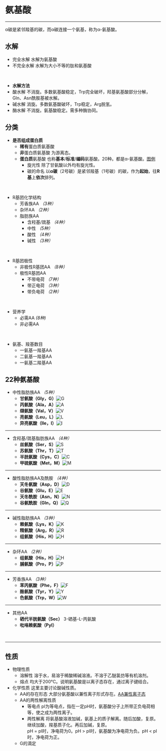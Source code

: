 # 氨基酸
***
α碳是紧邻羧基的碳，而α碳连接一个氨基，称为α-氨基酸。
## 水解
* 完全水解
  水解为氨基酸
* 不完全水解
  水解为大小不等的肽和氨基酸

<br>

* **水解方法**
* 酸水解
  不消旋。多数氨基酸稳定，Trp完全破坏，羟基氨基酸部分分解，Gln、Asn酰胺基被水解。
* 碱水解
  消旋。多数氨基酸破环，Trp稳定，Arg脱氢。
* 酶水解
  不消旋。氨基酸稳定。需多种酶协同。

## 分类
* **是否组成蛋白质**
  * **稀有**蛋白质氨基酸
  * **非**蛋白质氨基酸
  为游离态。
  * **蛋白质**氨基酸
  也称**基本**/**标准**/**编码**氨基酸。20种。都是α-氨基酸。[图例](https://test1.jsdelivr.net/gh/sakurakouji-luna/pic@main/bio/BioChemistry/AminoAcid/α-氨基酸.png) 
    * 旋光性
      除了甘氨酸以外均有旋光性。
    * 碳的命名
      以**α碳**（2号碳）是紧邻羧基（1号碳）的碳，作为**起始**，往**R基**上**依次**排列。

<br>

* R基团化学结构
  * 芳香族AA *（3种）*
  * 杂环AA *（2种）*
  * 脂肪族AA
    * 含羟基/巯基  *（4种）*
    * 中性  *（5种）*
    * 酸性  *（4种）*
    * 碱性  *（3种）*

<br>

* R基团极性
  * 非极性R基团AA *（8种）*
  * 极性R基团AA
    * 不带电荷 *（7种）*
    * 带正电荷 *（3种）*
    * 带负电荷 *（2种）*

<br>

* 营养学
  * 必需AA *(8种)*
  * 非必需AA

<br>

* 氨基、羧基数目
  * 一氨基一羧基AA
  * 二氨基一羧基AA
  * 一氨基二羧基AA

## 22种氨基酸
* 中性脂肪族AA *（5种）*
  * **甘氨酸（Gly，G）**![G](https://test1.jsdelivr.net/gh/sakurakouji-luna/pic@main/bio/BioChemistry/AminoAcid/G.png)
  * **丙氨酸（Ala，A）**![A](https://test1.jsdelivr.net/gh/sakurakouji-luna/pic@main/bio/BioChemistry/AminoAcid/A.png)
  * **缬氨酸（Val，V）**![V](https://test1.jsdelivr.net/gh/sakurakouji-luna/pic@main/bio/BioChemistry/AminoAcid/V.png)
  * **亮氨酸（Leu，L）**![L](https://test1.jsdelivr.net/gh/sakurakouji-luna/pic@main/bio/BioChemistry/AminoAcid/L.png)
  * **异亮氨酸（Ile，I）**![I](https://test1.jsdelivr.net/gh/sakurakouji-luna/pic@main/bio/BioChemistry/AminoAcid/I.png)     

***

* 含羟基/巯基脂肪族AA *（4种）*
  * **丝氨酸（Ser，S）**![S](https://test1.jsdelivr.net/gh/sakurakouji-luna/pic@main/bio/BioChemistry/AminoAcid/S.png)
  * **苏氨酸（Thr，T）**![T](https://test1.jsdelivr.net/gh/sakurakouji-luna/pic@main/bio/BioChemistry/AminoAcid/T.png)
  * **半胱氨酸（Cys，C）**![C](https://test1.jsdelivr.net/gh/sakurakouji-luna/pic@main/bio/BioChemistry/AminoAcid/C.png)
  * **甲硫氨酸（Met，M）**![M](https://test1.jsdelivr.net/gh/sakurakouji-luna/pic@main/bio/BioChemistry/AminoAcid/M.png)

***

* 酸性脂肪族AA及酰胺 *（4种）*
  * **天冬氨酸（Asp，D）**![D](https://test1.jsdelivr.net/gh/sakurakouji-luna/pic@main/bio/BioChemistry/AminoAcid/D.png)
  * **谷氨酸（Glu，E）**![E](https://test1.jsdelivr.net/gh/sakurakouji-luna/pic@main/bio/BioChemistry/AminoAcid/E.png)
  * **天冬酰胺（Asn，N）**![N](https://test1.jsdelivr.net/gh/sakurakouji-luna/pic@main/bio/BioChemistry/AminoAcid/N.png)
  * **谷氨酰胺（Gln，Q）**![Q](https://test1.jsdelivr.net/gh/sakurakouji-luna/pic@main/bio/BioChemistry/AminoAcid/Q.png)

***

* 碱性脂肪族AA *（3种）*
  * **赖氨酸（Lys，K）**![K](https://test1.jsdelivr.net/gh/sakurakouji-luna/pic@main/bio/BioChemistry/AminoAcid/K.png)
  * **精氨酸（Arg，R）**![R](https://test1.jsdelivr.net/gh/sakurakouji-luna/pic@main/bio/BioChemistry/AminoAcid/R.png)
  * **组氨酸（His，H）**![H](https://test1.jsdelivr.net/gh/sakurakouji-luna/pic@main/bio/BioChemistry/AminoAcid/H.png)

***

* 杂环AA *（2种）*
  * **组氨酸（His，H）**![H](https://test1.jsdelivr.net/gh/sakurakouji-luna/pic@main/bio/BioChemistry/AminoAcid/H.png)
  * **脯氨酸（Pro，P）**![P](https://test1.jsdelivr.net/gh/sakurakouji-luna/pic@main/bio/BioChemistry/AminoAcid/P.png)

***

* 芳香族AA *（3种）*
  * **苯丙氨酸（Phe，F）**![F](https://test1.jsdelivr.net/gh/sakurakouji-luna/pic@main/bio/BioChemistry/AminoAcid/F.png)
  * **酪氨酸（Tyr，Y）**![Y](https://test1.jsdelivr.net/gh/sakurakouji-luna/pic@main/bio/BioChemistry/AminoAcid/Y.png)
  * **色氨酸（Trp，W）**![W](https://test1.jsdelivr.net/gh/sakurakouji-luna/pic@main/bio/BioChemistry/AminoAcid/W.png)
  
***
* 其他AA
  * **硒代半胱氨酸（Sec）**
    3-硒基-L-丙氨酸
  * **吡咯赖氨酸（Pyl）**

<br>

***

## 性质
* 物理性质
  * 溶解性
    溶于水，易溶于稀酸稀碱溶液。不溶于乙醚氯仿等有机溶剂。
  * 熔点
    均大于200℃。说明氨基酸是以离子态存在，通过离子键结合。
* 化学性质
  这里主要讨论酸碱性质。
  * AA的存在形态
    大部分氨基酸以兼性离子形式存在。[AA兼性离子态](https://test1.jsdelivr.net/gh/sakurakouji-luna/pic@main/bio/BioChemistry/AminoAcid/AA兼性离子态.png)
  * AA的两性解离性质
    * 等电点
      pI为等电点，指在一定pH时，氨基酸分子上所带正负电荷相等，使之成为两性离子。
    * 两性解离
      将氨基酸溶液加碱，氨基上的质子解离。随后加酸，复原。继续加酸，羧基质子化。再后加碱，复原。<br>pH = pI时，净电荷为0。pH > pI时，氨基酸为净电荷为负。pH < pI时，净电荷为正。
  * G的滴定
    

<br>



<br>